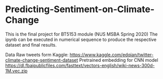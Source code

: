 # Predicting-Sentiment-on-Climate-Change

This is the final project for BT5153 module (NUS MSBA Spring 2020)
The ipynb can be executed in numerical sequence to produce the respective dataset and final results.

Data
Raw tweets form Kaggle: https://www.kaggle.com/edqian/twitter-climate-change-sentiment-dataset
Pretrained embedding for CNN model https://dl.fbaipublicfiles.com/fasttext/vectors-english/wiki-news-300d-1M.vec.zip
